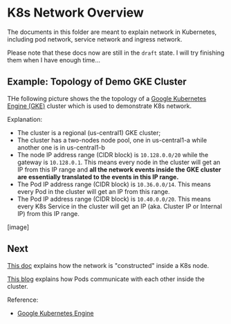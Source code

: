 # K8s Network Overview

The documents in this folder are meant to explain network in Kubernetes, including pod network, service network and ingress network.

Please note that these docs now are still in the `draft` state. I will try finishing them when I have enough time...

## Example: Topology of Demo GKE Cluster

THe following picture shows the the topology of a [Google Kubernetes Engine (GKE)](https://cloud.google.com/kubernetes-engine/) cluster which is used to demonstrate K8s network.

Explanation:

- The cluster is a regional (us-central1) GKE cluster;
- The cluster has a two-nodes node pool, one in us-central1-a while another one is in us-central1-b
- The node IP address range (CIDR block) is `10.128.0.0/20` while the gateway is `10.128.0.1`. This means every node in the cluster will get an IP from this IP range and **all the network events inside the GKE cluster are essentially translated to the events in this IP range.**
- The Pod IP address range (CIDR block) is `10.36.0.0/14`. This means every Pod in the cluster will get an IP from this range.
- The Pod IP address range (CIDR block) is `10.40.0.0/20`. This means every K8s Service in the cluster will get an IP (aka. Cluster IP or Internal IP) from this IP range.

[image]  

## Next

[This doc](https://github.com/azhuox/blogs/blob/master/kubernetes/network/pod.md) explains how the network is "constructed" inside a K8s node.

[This blog](https://github.com/azhuox/blogs/blob/master/kubernetes/network/int-svc-network.md) explains how Pods communicate with each other inside the cluster.

Reference:
- [Google Kubernetes Engine](https://cloud.google.com/kubernetes-engine/)
